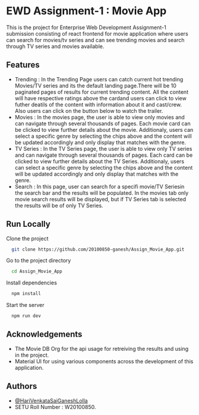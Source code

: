 
# EWD Assignment-1 : Movie App
This is the project for Enterprise Web Development Assignment-1 submission consisting of react frontend for movie application where users can search for movies/tv series and can see trending movies and search through TV series and movies available.




## Features

- Trending : 
    In the Trending Page users can catch current hot trending Movies/TV series and its the default landing page.There will be 10 paginated pages of results for current trending content. All the content will have respective ratings above the cardand users can click to view futher deatils of the content with information about it and cast/crew. Also users can click on the button below to watch the trailer.
- Movies :
    In the movies page, the user is able to view only movies and can navigate through several thousands of pages. Each movie card can be clicked to view further details about the movie. Additionaly, users can select a specific genre by selecting the chips above and the content will be updated accordingly and only display that matches with the genre.
- TV Series :
    In the TV Series page, the user is able to view only TV series and can navigate through several thousands of pages. Each card can be clicked to view further details about the TV Series. Additionaly, users can select a specific genre by selecting the chips above and the content will be updated accordingly and only display that matches with the genre.
- Search :
    In this page, user can search for a specifi movie/TV Seriesin the search bar and the results will be populated. In the movies tab only movie search results will be displayed, but if TV Series tab is selected the results will be of only TV Series.




## Run Locally

Clone the project

```bash
  git clone https://github.com/20100850-ganesh/Assign_Movie_App.git
```

Go to the project directory

```bash
  cd Assign_Movie_App
```

Install dependencies

```bash
  npm install
```

Start the server

```bash
  npm run dev
```


## Acknowledgements

 - The Movie DB Org for the api usage for retreiving the results and using in the project.
 - Material UI for using various components across the development of this application.

## Authors

- [@HariVenkataSaiGaneshLolla](https://github.com/20100850-ganesh)
- SETU Roll Number : W20100850.

